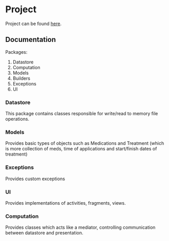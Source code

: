 # Project

Project can be found [here](https://github.com/ThereIsNoOne/MedicamentTracker.git).

## Documentation

Packages:
1. Datastore
2. Computation
3. Models
4. Builders
5. Exceptions
6. UI

### Datastore
This package contains classes responsible for write/read to memory file operations.

### Models
Provides basic types of objects such as Medications and Treatment (which is more collection of meds, time of applications and start/finish dates of treatment)

### Exceptions
Provides custom exceptions

### UI
Provides implementations of activities, fragments, views.

### Computation
Provides classes which acts like a mediator, controlling communication between datastore and presentation. 
